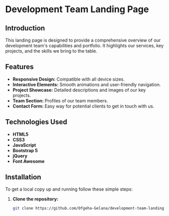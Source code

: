 # Development Team Landing Page


## Introduction

This landing page is designed to provide a comprehensive overview of our development team's capabilities and portfolio. It highlights our services, key projects, and the skills we bring to the table.

## Features

- **Responsive Design:** Compatible with all device sizes.
- **Interactive Elements:** Smooth animations and user-friendly navigation.
- **Project Showcase:** Detailed descriptions and images of our key projects.
- **Team Section:** Profiles of our team members.
- **Contact Form:** Easy way for potential clients to get in touch with us.

## Technologies Used

- **HTML5**
- **CSS3**
- **JavaScript**
- **Bootstrap 5**
- **jQuery**
- **Font Awesome**

## Installation

To get a local copy up and running follow these simple steps:

1. **Clone the repository:**
   ```bash
   git clone https://github.com/Ofgeha-Gelana/development-team-landing-page.git
